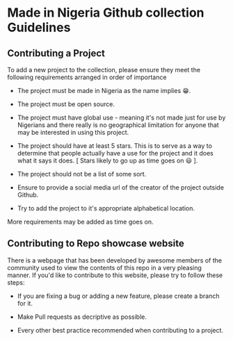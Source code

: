 # Made in Nigeria Github collection Guidelines

## Contributing a Project

To add a new project to the collection, please ensure they meet the following requirements arranged in order of importance

* The project must be made in Nigeria as the name implies :grin:.

* The project must be open source.

* The project must have global use - meaning it's not made just for use by Nigerians and there really is no geographical limitation for anyone that may be interested in using this project.

* The project should have at least 5 stars. This is to serve as a way to determine that people actually have a use for the project and it does what it says it does. [ Stars likely to go up as time goes on :smiley: ].

* The project should not be a list of some sort.

* Ensure to provide a social media url of the creator of the project outside Github.

* Try to add the project to it's appropriate alphabetical location.

More requirements may be added as time goes on.


## Contributing to Repo showcase website

There is a webpage that has been developed by awesome members of the community used to view the contents of this repo in a very pleasing manner. If you'd like to contribute to this website, please try to follow these steps:

* If you are fixing a bug or adding a new feature, please create a branch for it.

* Make Pull requests as decriptive as possible.

* Every other best practice recommended when contributing to a project.


